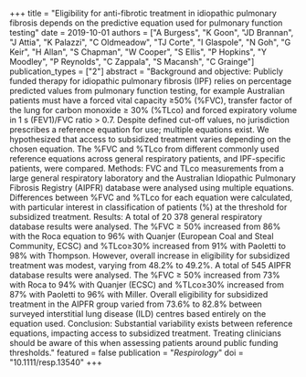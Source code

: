 +++
title = "Eligibility for anti-fibrotic treatment in idiopathic pulmonary fibrosis depends on the predictive equation used for pulmonary function testing"
date = 2019-10-01
authors = ["A Burgess", "K Goon", "JD Brannan", "J Attia", "K Palazzi", "C Oldmeadow", "TJ Corte", "I Glaspole", "N Goh", "G Keir", "H Allan", "S Chapman", "W Cooper", "S Ellis", "P Hopkins", "Y Moodley", "P Reynolds", "C Zappala", "S Macansh", "C Grainge"]
publication_types = ["2"]
abstract = "Background and objective: Publicly funded therapy for idiopathic pulmonary fibrosis (IPF) relies on percentage predicted values from pulmonary function testing, for example Australian patients must have a forced vital capacity ≥50% (%FVC), transfer factor of the lung for carbon monoxide ≥ 30% (%TLco) and forced expiratory volume in 1 s (FEV1)/FVC ratio > 0.7. Despite defined cut-off values, no jurisdiction prescribes a reference equation for use; multiple equations exist. We hypothesized that access to subsidized treatment varies depending on the chosen equation. The %FVC and %TLco from different commonly used reference equations across general respiratory patients, and IPF-specific patients, were compared. Methods: FVC and TLco measurements from a large general respiratory laboratory and the Australian Idiopathic Pulmonary Fibrosis Registry (AIPFR) database were analysed using multiple equations. Differences between %FVC and %TLco for each equation were calculated, with particular interest in classification of patients (%) at the threshold for subsidized treatment. Results: A total of 20 378 general respiratory database results were analysed. The %FVC ≥ 50% increased from 86% with the Roca equation to 96% with Quanjer (European Coal and Steal Community, ECSC) and %TLco≥30% increased from 91% with Paoletti to 98% with Thompson. However, overall increase in eligibility for subsidized treatment was modest, varying from 48.2% to 49.2%. A total of 545 AIPFR database results were analysed. The %FVC ≥ 50% increased from 73% with Roca to 94% with Quanjer (ECSC) and %TLco≥30% increased from 87% with Paoletti to 96% with Miller. Overall eligibility for subsidized treatment in the AIPFR group varied from 73.6% to 82.8% between surveyed interstitial lung disease (ILD) centres based entirely on the equation used. Conclusion: Substantial variability exists between reference equations, impacting access to subsidized treatment. Treating clinicians should be aware of this when assessing patients around public funding thresholds."
featured = false
publication = "*Respirology*"
doi = "10.1111/resp.13540"
+++

